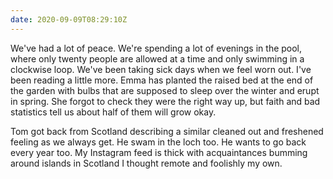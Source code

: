 ```yaml
---
date: 2020-09-09T08:29:10Z
---
```


We've had a lot of peace. We're spending a lot of evenings in the pool, where only twenty people are allowed at a time and only swimming in a clockwise loop. We've been taking sick days when we feel worn out. I've been reading a little more. Emma has planted the raised bed at the end of the garden with bulbs that are supposed to sleep over the winter and erupt in spring. She forgot to check they were the right way up, but faith and bad statistics tell us about half of them will grow okay.

Tom got back from Scotland describing a similar cleaned out and freshened feeling as we always get. He swam in the loch too. He wants to go back every year too. My Instagram feed is thick with acquaintances bumming around islands in Scotland I thought remote and foolishly my own.
